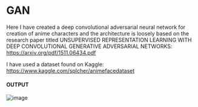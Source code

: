 # GAN
Here I have created a deep convolutional adversarial neural network for creation of anime characters and the architecture is loosely based on the research paper titled UNSUPERVISED REPRESENTATION LEARNING WITH DEEP CONVOLUTIONAL GENERATIVE ADVERSARIAL NETWORKS: https://arxiv.org/pdf/1511.06434.pdf

I have used a dataset found on Kaggle: https://www.kaggle.com/splcher/animefacedataset
#### OUTPUT
![image](https://user-images.githubusercontent.com/55969393/111029545-34d49180-8423-11eb-90bc-eb0e92387500.png)

